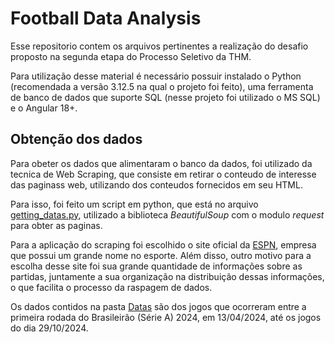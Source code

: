 # Football Data Analysis

Esse repositorio contem os arquivos pertinentes a realização do desafio proposto na segunda etapa do Processo Seletivo da THM.

Para utilização desse material é necessário possuir instalado o Python (recomendada a versão 3.12.5 na qual o projeto foi feito), uma ferramenta de banco de dados que suporte SQL (nesse projeto foi utilizado o MS SQL) e o Angular 18+.

## Obtenção dos dados

Para obeter os dados que alimentaram o banco da dados, foi utilizado da tecnica de Web Scraping, que consiste em retirar o conteudo de interesse das paginass web, utilizando dos conteudos fornecidos em seu HTML.

Para isso, foi feito um script em python, que está no arquivo [getting_datas.py](/Scraping/getting_data.py), utilizado a biblioteca _BeautifulSoup_ com o modulo _request_ para obter as paginas.

Para a aplicação do scraping foi escolhido o site oficial da [ESPN](https://www.espn.com.br/futebol/), empresa que possui um grande nome no esporte. Além disso, outro motivo para a escolha desse site foi sua grande quantidade de informações sobre as partidas, juntamente a sua organização na distribuição dessas informações, o que facilita o processo da raspagem de dados.

Os dados contidos na pasta [Datas](./Datas/) são dos jogos que ocorreram entre a primeira rodada do Brasileirão (Série A) 2024, em 13/04/2024, até os jogos do dia 29/10/2024.

